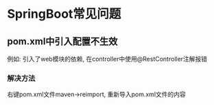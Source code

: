 # SpringBoot常见问题

## pom.xml中引入配置不生效
例如: 引入了web模块的依赖, 在controller中使用@RestController注解报错

### 解决方法
右键pom.xml文件maven->reimport, 重新导入pom.xml文件的内容